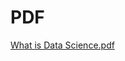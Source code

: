 # PDF

[What is Data Science.pdf](https://github.com/TomLewis-Clare/IBM-Data-Science-Professional-Certificate/files/6015259/What.is.Data.Science.pdf)
